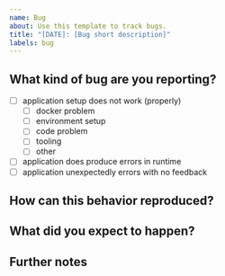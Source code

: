 ```yaml
---
name: Bug
about: Use this template to track bugs.
title: "[DATE]: [Bug short description]"
labels: bug
---
```


## What kind of bug are you reporting?
<!--
Select from below. To avoid confusion delete unnecessary fields 
-->

- [ ] application setup does not work (properly)
	- [ ] docker problem
	- [ ] environment setup
	- [ ] code problem
	- [ ] tooling
	- [ ] other
- [ ] application does produce errors in runtime
- [ ] application unexpectedly errors with no feedback

## How can this behavior reproduced?

<!--
Write a short description about what you did,
what happened and try to describe the actual behavior
that you are reporting as unexpected/wrong/misbehavior as 
--> 

## What did you expect to happen?

<!--
Describe what you expected to happen when performing the previous action.
-->

## Further notes

<!--
Here you can and should (!!) add screenshots or other further information 
that you did not yet provide somewhere before.
-->